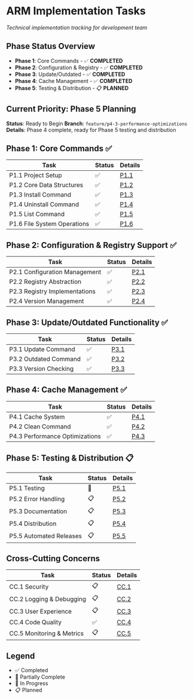 # ARM Implementation Tasks

*Technical implementation tracking for development team*

## Phase Status Overview

- **Phase 1**: Core Commands - ✅ **COMPLETED**
- **Phase 2**: Configuration & Registry - ✅ **COMPLETED**
- **Phase 3**: Update/Outdated - ✅ **COMPLETED**
- **Phase 4**: Cache Management - ✅ **COMPLETED**
- **Phase 5**: Testing & Distribution - 📋 **PLANNED**

## Current Priority: Phase 5 Planning

**Status**: Ready to Begin
**Branch**: `feature/p4-3-performance-optimizations`
**Details**: Phase 4 complete, ready for Phase 5 testing and distribution

## Phase 1: Core Commands ✅

| Task | Status | Details |
|------|--------|---------|
| P1.1 Project Setup | ✅ | [P1.1](tasks/p1-1-project-setup.md) |
| P1.2 Core Data Structures | ✅ | [P1.2](tasks/p1-2-core-data-structures.md) |
| P1.3 Install Command | ✅ | [P1.3](tasks/p1-3-install-command.md) |
| P1.4 Uninstall Command | ✅ | [P1.4](tasks/p1-4-uninstall-command.md) |
| P1.5 List Command | ✅ | [P1.5](tasks/p1-5-list-command.md) |
| P1.6 File System Operations | ✅ | [P1.6](tasks/p1-6-filesystem-operations.md) |

## Phase 2: Configuration & Registry Support ✅

| Task | Status | Details |
|------|--------|---------|
| P2.1 Configuration Management | ✅ | [P2.1](tasks/p2-1-configuration-management.md) |
| P2.2 Registry Abstraction | ✅ | [P2.2](tasks/p2-2-registry-abstraction.md) |
| P2.3 Registry Implementations | ✅ | [P2.3](tasks/p2-3-registry-implementations.md) |
| P2.4 Version Management | ✅ | [P2.4](tasks/p2-4-version-management.md) |

## Phase 3: Update/Outdated Functionality ✅

| Task | Status | Details |
|------|--------|---------|
| P3.1 Update Command | ✅ | [P3.1](tasks/p3-1-update-command.md) |
| P3.2 Outdated Command | ✅ | [P3.2](tasks/p3-2-outdated-command.md) |
| P3.3 Version Checking | ✅ | [P3.3](tasks/p3-3-version-checking.md) |

## Phase 4: Cache Management ✅

| Task | Status | Details |
|------|--------|---------|
| P4.1 Cache System | ✅ | [P4.1](tasks/p4-1-cache-system.md) |
| P4.2 Clean Command | ✅ | [P4.2](tasks/p4-2-clean-command.md) |
| P4.3 Performance Optimizations | ✅ | [P4.3](tasks/p4-3-performance-optimizations.md) |

## Phase 5: Testing & Distribution 📋

| Task | Status | Details |
|------|--------|---------|
| P5.1 Testing | 🔄 | [P5.1](tasks/p5-1-testing.md) |
| P5.2 Error Handling | 📋 | [P5.2](tasks/p5-2-error-handling.md) |
| P5.3 Documentation | 📋 | [P5.3](tasks/p5-3-documentation.md) |
| P5.4 Distribution | 📋 | [P5.4](tasks/p5-4-distribution.md) |
| P5.5 Automated Releases | 📋 | [P5.5](tasks/p5-5-automated-releases.md) |

## Cross-Cutting Concerns

| Task | Status | Details |
|------|--------|---------|
| CC.1 Security | 📋 | [CC.1](tasks/cc-1-security.md) |
| CC.2 Logging & Debugging | 📋 | [CC.2](tasks/cc-2-logging-debugging.md) |
| CC.3 User Experience | 📋 | [CC.3](tasks/cc-3-user-experience.md) |
| CC.4 Code Quality | ✅ | [CC.4](tasks/cc-4-code-quality.md) |
| CC.5 Monitoring & Metrics | 📋 | [CC.5](tasks/cc-5-monitoring-metrics.md) |

## Legend
- ✅ Completed
- 🔄 Partially Complete
- 🚧 In Progress
- 📋 Planned
